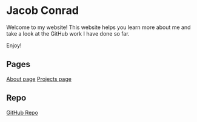 # Jacob Conrad

Welcome to my website! This website helps you learn more about me and take a look at the GitHub work I have done so far.

Enjoy!

## Pages

[About page](./about)
[Projects page](./projects)

## Repo

[GitHub Repo](https://jrconrad10.github.io)
